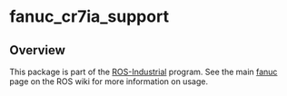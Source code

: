 # fanuc_cr7ia_support

## Overview

This package is part of the [ROS-Industrial][] program. See the main
[fanuc][] page on the ROS wiki for more information on usage.


[ROS-Industrial]: http://wiki.ros.org/Industrial
[fanuc]: http://wiki.ros.org/fanuc
